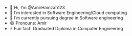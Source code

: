 - 👋 Hi, I’m @AmirHamzah123
- 👀 I’m interested in Software Engineering/Cloud computing      
- 🌱 I’m currently pursuing degree in Software engineering
- 😄 Pronouns: Amir
- ⚡ Fun fact: Graduated Diploma in Computer Engineering

<!---
AmirHamzah123/AmirHamzah123 is a ✨ special ✨ repository because its `README.md` (this file) appears on your GitHub profile.
You can click the Preview link to take a look at your changes.
--->
